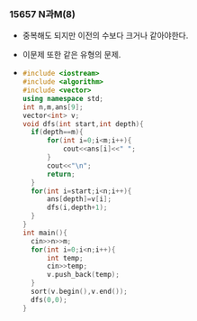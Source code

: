 ### 15657 N과M(8)

- 중복해도 되지만 이전의 수보다 크거나 같아야한다.

- 이문제 또한 같은 유형의 문제.

- ```C++
  #include <iostream>
  #include <algorithm>
  #include <vector>
  using namespace std;
  int n,m,ans[9];
  vector<int> v;
  void dfs(int start,int depth){
  	if(depth==m){
  		for(int i=0;i<m;i++){
  			cout<<ans[i]<<" ";
  		}
  		cout<<"\n";
  		return;
  	}
  	for(int i=start;i<n;i++){
  		ans[depth]=v[i];
  		dfs(i,depth+1);
  	}
  }
  int main(){
  	cin>>n>>m;
  	for(int i=0;i<n;i++){
  		int temp;
  		cin>>temp;
  		v.push_back(temp);
  	}
  	sort(v.begin(),v.end());
  	dfs(0,0);
  } 
  ```

  

